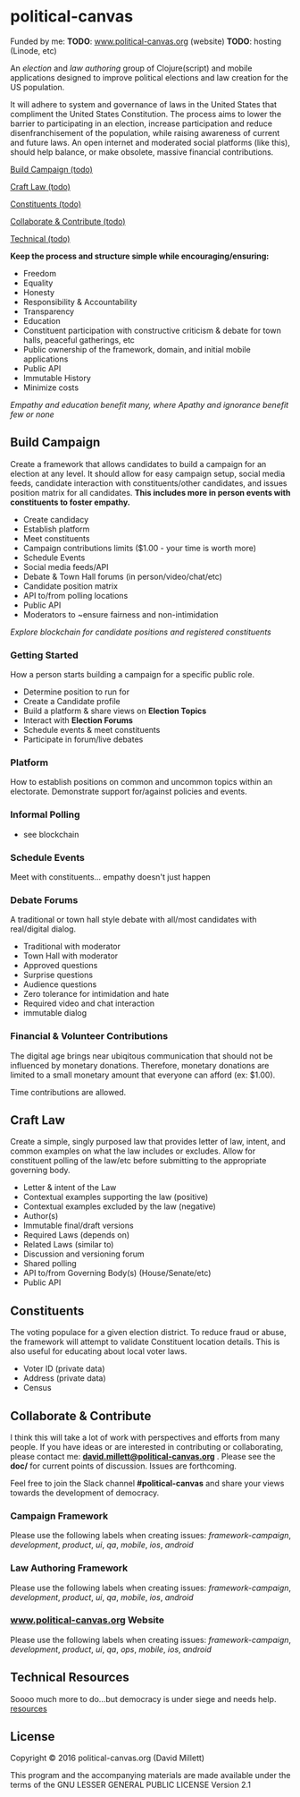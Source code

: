 # political-canvas 

Funded by me:
**TODO**: www.political-canvas.org (website)
**TODO**: hosting (Linode, etc)

An *election* and *law authoring* group of Clojure(script) and mobile applications designed to improve political elections and law creation for the 
US population. 

It will adhere to system and governance of laws in the United States that compliment the United 
States Constitution. The process aims to lower the barrier to participating in an election, increase participation and reduce 
disenfranchisement of the population, while raising awareness of current and future laws. An open internet and moderated social 
platforms (like this), should help balance, or make obsolete, massive financial contributions.
 
[Build Campaign (todo)](#build-campaign)

[Craft Law (todo)](#craft-law) 
  
[Constituents (todo)](#constituents)   
  
[Collaborate & Contribute (todo)](#collaborate)  
  
[Technical (todo)](#technical)  
    
**Keep the process and structure simple while encouraging/ensuring:**

 * Freedom
 * Equality
 * Honesty
 * Responsibility & Accountability
 * Transparency 
 * Education
 * Constituent participation with constructive criticism & debate for town halls, peaceful gatherings, etc
 * Public ownership of the framework, domain, and initial mobile applications
 * Public API
 * Immutable History
 * Minimize costs
 
*Empathy and education benefit many, where Apathy and ignorance benefit few or none*

<a name="build-campaign"/></a>
## Build Campaign
Create a framework that allows candidates to build a campaign for an election at any level. It should allow for easy 
campaign setup, social media feeds, candidate interaction with constituents/other candidates, and issues position matrix 
for all candidates. **This includes more in person events with constituents to foster empathy.** 
  
 * Create candidacy
 * Establish platform
 * Meet constituents
 * Campaign contributions limits ($1.00 - your time is worth more) 
 * Schedule Events
 * Social media feeds/API
 * Debate & Town Hall forums (in person/video/chat/etc)
 * Candidate position matrix
 * API to/from polling locations
 * Public API
 * Moderators to ~ensure fairness and non-intimidation
 
 *Explore blockchain for candidate positions and registered constituents*
 
### Getting Started
How a person starts building a campaign for a specific public role.

 * Determine position to run for
 * Create a Candidate profile
 * Build a platform & share views on **Election Topics**
 * Interact with **Election Forums**
 * Schedule events & meet constituents
 * Participate in forum/live debates 
  
### Platform
 How to establish positions on common and uncommon topics within an electorate. Demonstrate
 support for/against policies and events.
 
### Informal Polling 
 
 * see blockchain 
 
### Schedule Events
Meet with constituents... empathy doesn't just happen
 
### Debate Forums
A traditional or town hall style debate with all/most candidates with real/digital dialog. 

 * Traditional with moderator 
 * Town Hall with moderator
 * Approved questions
 * Surprise questions
 * Audience questions
 * Zero tolerance for intimidation and hate 
 * Required video and chat interaction
 * immutable dialog 
 
### Financial & Volunteer Contributions
The digital age brings near ubiqitous communication that should not be influenced
by monetary donations. Therefore, monetary donations are limited to a small monetary 
amount that everyone can afford (ex: $1.00).

Time contributions are allowed.
 
<a name="craft-law"/></a>
## Craft Law
Create a simple, singly purposed law that provides letter of law, intent, and common 
examples on what the law includes or excludes. Allow for constituent polling of the 
law/etc before submitting to the appropriate governing body. 
 
 * Letter & intent of the Law
 * Contextual examples supporting the law (positive)
 * Contextual examples excluded by the law (negative)
 * Author(s) 
 * Immutable final/draft versions
 * Required Laws (depends on)
 * Related Laws (similar to)
 * Discussion and versioning forum
 * Shared polling
 * API to/from Governing Body(s) (House/Senate/etc) 
 * Public API

<a name="constituents"/></a>
## Constituents
The voting populace for a given election district. To reduce fraud or abuse, the framework will attempt to validate 
Constituent location details. This is also useful for educating about local voter laws.  

* Voter ID (private data)
* Address (private data)
* Census

<a name="collaborate"/></a>
## Collaborate & Contribute
I think this will take a lot of work with perspectives and efforts from many people. If you have ideas or are 
interested in contributing or collaborating, please contact me: **david.millett@political-canvas.org** . Please see the
**doc/** for current points of discussion. Issues are forthcoming. 

Feel free to join the Slack channel **#political-canvas** and share your views towards the development of democracy.

### Campaign Framework
Please use the following labels when creating issues:
*framework-campaign*, *development*, *product*, *ui*, *qa*, *mobile*, *ios*, *android*

### Law Authoring Framework
Please use the following labels when creating issues:
*framework-campaign*, *development*, *product*, *ui*, *qa*, *mobile*, *ios*, *android*

### www.political-canvas.org Website
Please use the following labels when creating issues:
*framework-campaign*, *development*, *product*, *ui*, *qa*, *ops*, *mobile*, *ios*, *android*

<a name="technical"/></a>
## Technical Resources
Soooo much more to do...but democracy is under siege and needs help.
[resources](technical-resources.md)

## License

Copyright © 2016 political-canvas.org (David Millett)

This program and the accompanying materials are made available under the
terms of the GNU LESSER GENERAL PUBLIC LICENSE Version 2.1
